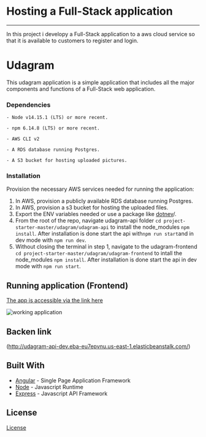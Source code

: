 # Hosting a Full-Stack application

---

In this project i developy a Full-Stack application  to a aws cloud service so that it is available to customers to register and login. 


# Udagram

This udagram application is a simple application that includes all the major components and functions of a Full-Stack web application.



### Dependencies

```
- Node v14.15.1 (LTS) or more recent. 

- npm 6.14.8 (LTS) or more recent.

- AWS CLI v2

- A RDS database running Postgres.

- A S3 bucket for hosting uploaded pictures.

```

### Installation

Provision the necessary AWS services needed for running the application:

1. In AWS, provision a publicly available RDS database running Postgres.
1. In AWS, provision a s3 bucket for hosting the uploaded files. 
1. Export the ENV variables needed or use a package like [dotnev](https://www.npmjs.com/package/dotenv)/.
1. From the root of the repo, navigate udagram-api folder `cd project-starter-master/udagram/udagram-api` to install the node_modules `npm install`. After installation is done start the api with`npm run start`and in dev mode with `npm run dev`.
1. Without closing the terminal in step 1, navigate to the udagram-frontend `cd project-starter-master/udagram/udagram-frontend` to intall the node_modules `npm install`. After installation is done start the api in dev mode with `npm run start`.



## Running application (Frontend)
  [The app is accessible via the link here](http://mybucket495892423351.s3-website-us-east-1.amazonaws.com/)
  
![working application](https://user-images.githubusercontent.com/114148856/210177255-42ca5a47-78f8-4145-bb41-f6f80f74ccf0.png)

## Backen link 
(http://udagram-api-dev.eba-eu7epvnu.us-east-1.elasticbeanstalk.com/)





## Built With

- [Angular](https://angular.io/) - Single Page Application Framework
- [Node](https://nodejs.org) - Javascript Runtime
- [Express](https://expressjs.com/) - Javascript API Framework

## License

[License](LICENSE.txt)
